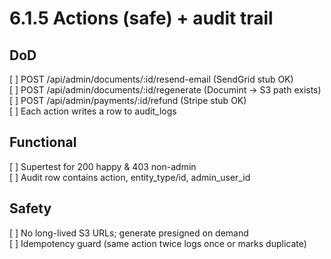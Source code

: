 # 6.1.5 Actions (safe) + audit trail

## DoD
[ ] POST /api/admin/documents/:id/resend-email (SendGrid stub OK)  
[ ] POST /api/admin/documents/:id/regenerate (Documint → S3 path exists)  
[ ] POST /api/admin/payments/:id/refund (Stripe stub OK)  
[ ] Each action writes a row to audit_logs

## Functional
[ ] Supertest for 200 happy & 403 non-admin  
[ ] Audit row contains action, entity_type/id, admin_user_id

## Safety
[ ] No long-lived S3 URLs; generate presigned on demand  
[ ] Idempotency guard (same action twice logs once or marks duplicate)